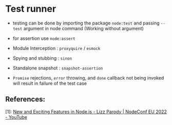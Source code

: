 # Test runner

- testing can be done by importing the package `node:test` and passing `--test` argument in node command (Working without argument)
- for assertion use `node:assert`


- Module Interception : `proxyquire` / `esmock`
- Spying and stubbing : `sinon`
- Standalone snapshot : `snapshot-assertion`

- `Promise` rejections, `error` throwing, and `done` callback not being invoked will result in failure of the test case

## References:

[1]: [New and Exciting Features in Node.js - Lizz Parody | NodeConf EU 2022 - YouTube](https://www.youtube.com/watch?v=HssUpyhdInU)